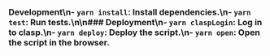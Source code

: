 ### Development\n- `yarn install`: Install dependencies.\n- `yarn test`: Run tests.\n\n### Deployment\n- `yarn claspLogin`: Log in to clasp.\n- `yarn deploy`: Deploy the script.\n- `yarn open`: Open the script in the browser.